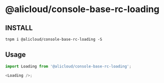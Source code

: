 # @alicloud/console-base-rc-loading

## INSTALL

```shell
tnpm i @alicloud/console-base-rc-loading -S
```

## Usage

```typescript jsx
import Loading from '@alicloud/console-base-rc-loading';

<Loading />;
```
